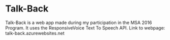 # Talk-Back

Talk-Back is a web app made during my participation in the MSA 2016 Program. It uses the ResponsiveVoice Text To Speech API. Link to webpage: talk-back.azurewebsites.net
